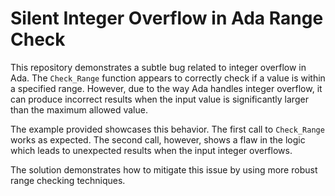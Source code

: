 # Silent Integer Overflow in Ada Range Check

This repository demonstrates a subtle bug related to integer overflow in Ada.  The `Check_Range` function appears to correctly check if a value is within a specified range. However, due to the way Ada handles integer overflow, it can produce incorrect results when the input value is significantly larger than the maximum allowed value.

The example provided showcases this behavior. The first call to `Check_Range` works as expected. The second call, however, shows a flaw in the logic which leads to unexpected results when the input integer overflows.

The solution demonstrates how to mitigate this issue by using more robust range checking techniques.
